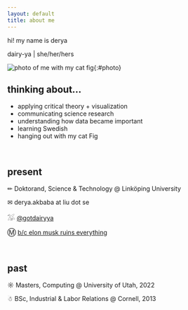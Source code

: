 ```yaml
---
layout: default
title: about me
---
```


hi! my name is derya

dairy-ya | she/her/hers

<section id="about-me" markdown=1>

![photo of me with my cat fig](/assets/images/me.png){:#photo}

## thinking about...

- applying critical theory + visualization
- communicating science research
- understanding how data became important
- learning Swedish
- hanging out with my cat Fig

</section>

<br>

## present

✏ Doktorand, Science & Technology @ Linköping University

✉ derya.akbaba at liu dot se

𓅮 [@gotdairyya](https://twitter.com/gotdairyya)

Ⓜ [b/c elon musk ruins everything](https://mastodon.social/@gotdairyya)

<br>

## past

☼ Masters, Computing @ University of Utah, 2022

☃ BSc, Industrial & Labor Relations @ Cornell, 2013
